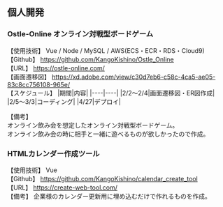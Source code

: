 ## 個人開発

### Ostle-Online オンライン対戦型ボードゲーム

【使用技術】
Vue / Node / MySQL / AWS(ECS・ECR・RDS・Cloud9)  
【Github】
https://github.com/KangoKishino/Ostle_Online  
【URL】
https://ostle-online.com/  
【画面遷移図】
https://xd.adobe.com/view/c30d7eb6-c58c-4ca5-ae05-83c8cc756108-965e/  
【スケジュール】 
|期間|内容|
|----|----|
|2/2〜2/4|画面遷移図・ER図作成|
|2/5〜3/3|コーディング|
|4/27|デプロイ|

【備考】  
オンライン飲み会を想定したオンライン対戦型ボードゲーム。  
オンライン飲み会の時に相手と一緒に遊べるものが欲しかったので作成。  

### HTMLカレンダー作成ツール  

【使用技術】
Vue  
【Github】
https://github.com/KangoKishino/calendar_create_tool  
【URL】
https://create-web-tool.com/  
【備考】
企業様のカレンダー更新用に埋め込むだけで作れるものを作成。
